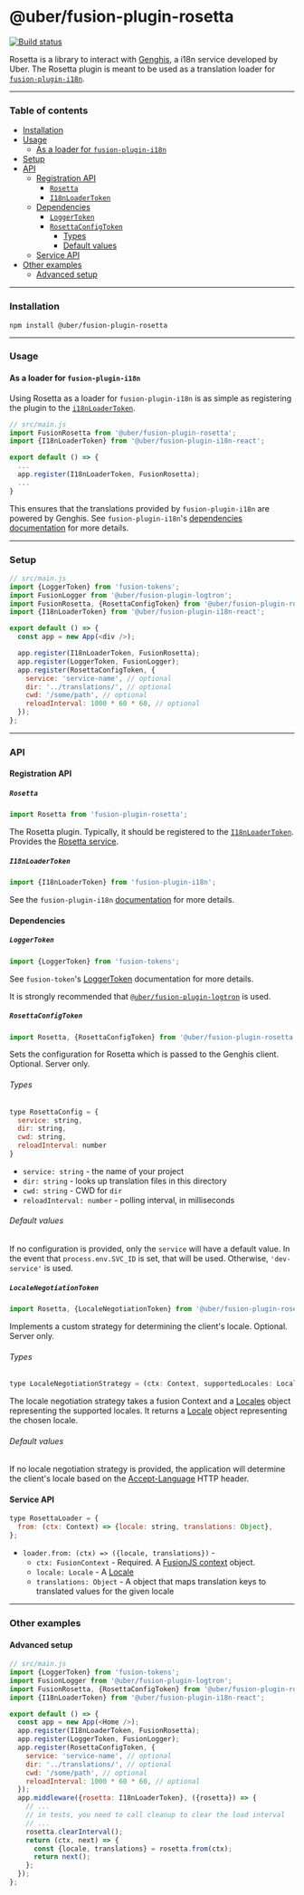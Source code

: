 # @uber/fusion-plugin-rosetta

[![Build status](https://badge.buildkite.com/e962e49f800a98e953516b0d036bc66501ccb5e90dcd7eff2f.svg?branch=master)](https://buildkite.com/uber/fusionjs)

Rosetta is a library to interact with [Genghis](https://code.uberinternal.com/w/projects/communicating_with_riders_drivers_and_the_general_public/genghis_-_old/), a i18n service developed by Uber.  The Rosetta plugin is meant to be used as a translation loader for [`fusion-plugin-i18n`](https://github.com/fusionjs/fusion-plugin-i18n-react).

---

### Table of contents

- [Installation](#installation)
- [Usage](#usage)
  - [As a loader for `fusion-plugin-i18n`](#as-a-loader-for-fusion-plugin-i18n)
- [Setup](#setup)
- [API](#api)
  - [Registration API](#registration-api)
    - [`Rosetta`](#rosetta)
    - [`I18nLoaderToken`](#i18nloadertoken)
  - [Dependencies](#dependencies)
    - [`LoggerToken`](#loggertoken)
    - [`RosettaConfigToken`](#rosettaconfigtoken)
      - [Types](#types)
      - [Default values](#default-values)
  - [Service API](#service-api)
- [Other examples](#other-examples)
  - [Advanced setup](#advanced-setup)

---

### Installation

```
npm install @uber/fusion-plugin-rosetta
```

---

### Usage

#### As a loader for `fusion-plugin-i18n`

Using Rosetta as a loader for `fusion-plugin-i18n` is as simple as registering the plugin to the [`i18nLoaderToken`](https://github.com/fusionjs/fusion-plugin-i18n/blob/master/src/index.js#L18).

```js
// src/main.js
import FusionRosetta from '@uber/fusion-plugin-rosetta';
import {I18nLoaderToken} from '@uber/fusion-plugin-i18n-react';

export default () => {
  ...
  app.register(I18nLoaderToken, FusionRosetta);
  ...
}
```

This ensures that the translations provided by `fusion-plugin-i18n` are powered by Genghis.  See `fusion-plugin-i18n`'s [dependencies documentation](https://github.com/fusionjs/fusion-plugin-i18n#dependencies) for more details.

---

### Setup

```js
// src/main.js
import {LoggerToken} from 'fusion-tokens';
import FusionLogger from '@uber/fusion-plugin-logtron';
import FusionRosetta, {RosettaConfigToken} from '@uber/fusion-plugin-rosetta';
import {I18nLoaderToken} from '@uber/fusion-plugin-i18n-react';

export default () => {
  const app = new App(<div />);

  app.register(I18nLoaderToken, FusionRosetta);
  app.register(LoggerToken, FusionLogger);
  app.register(RosettaConfigToken, {
    service: 'service-name', // optional
    dir: '../translations/', // optional
    cwd: '/some/path', // optional
    reloadInterval: 1000 * 60 * 60, // optional
  });
};
```

---

### API

#### Registration API

##### `Rosetta`

```js
import Rosetta from 'fusion-plugin-rosetta';
```

The Rosetta plugin. Typically, it should be registered to the [`I18nLoaderToken`](#i18nLoaderToken).  Provides the [Rosetta service](#service-api).

##### `I18nLoaderToken`

```js
import {I18nLoaderToken} from 'fusion-plugin-i18n';
```

See the `fusion-plugin-i18n` [documentation](https://github.com/fusionjs/fusion-plugin-i18n#i18nloadertoken) for more details.

#### Dependencies

##### `LoggerToken`

```js
import {LoggerToken} from 'fusion-tokens';
```

See `fusion-token`'s [LoggerToken](https://github.com/fusionjs/fusionjs/tree/master/fusion-tokens#loggertoken) documentation for more details.

It is strongly recommended that [`@uber/fusion-plugin-logtron`](https://engdocs.uberinternal.com/web/api/uber-fusion-plugin-logtron) is used.

##### `RosettaConfigToken`

```js
import Rosetta, {RosettaConfigToken} from '@uber/fusion-plugin-rosetta';
```

Sets the configuration for Rosetta which is passed to the Genghis client.  Optional.  Server only.

###### Types

```js
type RosettaConfig = {
  service: string,
  dir: string,
  cwd: string,
  reloadInterval: number
}
```

* `service: string` - the name of your project
* `dir: string` - looks up translation files in this directory
* `cwd: string` - CWD for `dir`
* `reloadInterval: number` - polling interval, in milliseconds

###### Default values

If no configuration is provided, only the `service` will have a default value.  In the event that `process.env.SVC_ID` is set, that will be used.  Otherwise, `'dev-service'` is used.

##### `LocaleNegotiationToken`

```js
import Rosetta, {LocaleNegotiationToken} from '@uber/fusion-plugin-rosetta';
```

Implements a custom strategy for determining the client's locale. Optional. Server only.

###### Types

```js
type LocaleNegotiationStrategy = (ctx: Context, supportedLocales: Locales) => Locale
```

The locale negotiation strategy takes a fusion Context and a [Locales](http://t.uber.com/new-locales-npm) object representing the supported locales.
It returns a [Locale](http://t.uber.com/new-locale-npm) object representing the chosen locale.

###### Default values

If no locale negotiation strategy is provided, the application will determine the
client's locale based on the [Accept-Language](https://developer.mozilla.org/en-US/docs/Web/HTTP/Headers/Accept-Language) HTTP header.

#### Service API

```js
type RosettaLoader = {
  from: (ctx: Context) => {locale: string, translations: Object},
};
```

* `loader.from: (ctx) => ({locale, translations})` -
  * `ctx: FusionContext` - Required. A [FusionJS context](https://github.com/fusionjs/fusionjs/tree/master/fusion-core#context) object.
  * `locale: Locale` - A [Locale](https://www.npmjs.com/package/locale)
  * `translations: Object` - A object that maps translation keys to translated values for the given locale

---

### Other examples

#### Advanced setup

```js
// src/main.js
import {LoggerToken} from 'fusion-tokens';
import FusionLogger from '@uber/fusion-plugin-logtron';
import FusionRosetta, {RosettaConfigToken} from '@uber/fusion-plugin-rosetta';
import {I18nLoaderToken} from '@uber/fusion-plugin-i18n-react';

export default () => {
  const app = new App(<Home />);
  app.register(I18nLoaderToken, FusionRosetta);
  app.register(LoggerToken, FusionLogger);
  app.register(RosettaConfigToken, {
    service: 'service-name', // optional
    dir: '../translations/', // optional
    cwd: '/some/path', // optional
    reloadInterval: 1000 * 60 * 60, // optional
  });
  app.middleware({rosetta: I18nLoaderToken}, ({rosetta}) => {
    // ...
    // in tests, you need to call cleanup to clear the load interval
    // ...
    rosetta.clearInterval();
    return (ctx, next) => {
      const {locale, translations} = rosetta.from(ctx);
      return next();
    };
  });
};
```
